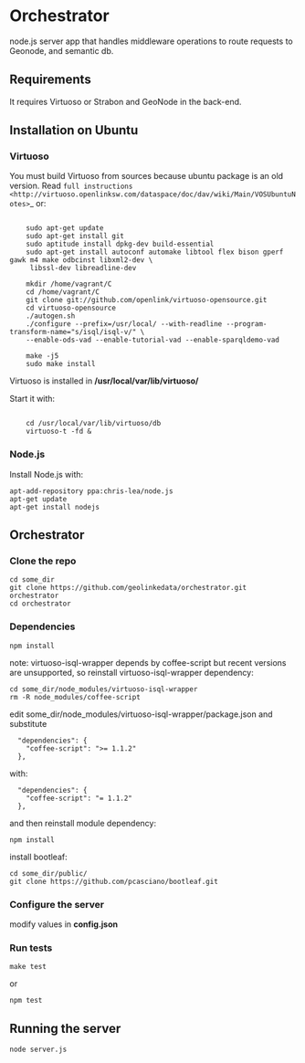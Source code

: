 Orchestrator
============

node.js server app that handles middleware operations to route requests to Geonode, and semantic db.

## Requirements
It requires Virtuoso or Strabon and GeoNode in the back-end.

## Installation on Ubuntu

### Virtuoso

You must build Virtuoso from sources because ubuntu package is an old version. Read `full instructions
<http://virtuoso.openlinksw.com/dataspace/doc/dav/wiki/Main/VOSUbuntuNotes>`_ or:

```

    sudo apt-get update
    sudo apt-get install git
    sudo aptitude install dpkg-dev build-essential
    sudo apt-get install autoconf automake libtool flex bison gperf gawk m4 make odbcinst libxml2-dev \
     libssl-dev libreadline-dev
    
    mkdir /home/vagrant/C
    cd /home/vagrant/C
    git clone git://github.com/openlink/virtuoso-opensource.git
    cd virtuoso-opensource
    ./autogen.sh
    ./configure --prefix=/usr/local/ --with-readline --program-transform-name="s/isql/isql-v/" \ 
    --enable-ods-vad --enable-tutorial-vad --enable-sparqldemo-vad
    
    make -j5
    sudo make install
```

Virtuoso is installed in **/usr/local/var/lib/virtuoso/**

Start it with:

```
   
    cd /usr/local/var/lib/virtuoso/db
    virtuoso-t -fd &

```

### Node.js 

Install Node.js with: 

```
apt-add-repository ppa:chris-lea/node.js
apt-get update
apt-get install nodejs

```

## Orchestrator

### Clone the repo
```
cd some_dir
git clone https://github.com/geolinkedata/orchestrator.git orchestrator
cd orchestrator

```

### Dependencies
```
npm install
```
note: virtuoso-isql-wrapper depends by coffee-script but recent versions are unsupported,
so reinstall virtuoso-isql-wrapper dependency:

```
cd some_dir/node_modules/virtuoso-isql-wrapper
rm -R node_modules/coffee-script
```
edit some_dir/node_modules/virtuoso-isql-wrapper/package.json and substitute
```   
  "dependencies": {
    "coffee-script": ">= 1.1.2"
  },
```  
with:

```   
  "dependencies": {
    "coffee-script": "= 1.1.2"
  },
```  
and then reinstall module dependency:
```
npm install
```

install bootleaf:
```
cd some_dir/public/
git clone https://github.com/pcasciano/bootleaf.git
```

### Configure the server
modify values in **config.json**


### Run tests
```
make test
```
or
```
npm test
```



## Running the server
```
node server.js
```
